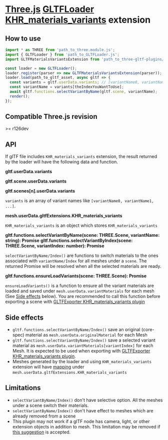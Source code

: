 # [Three.js](https://threejs.org) [GLTFLoader](https://threejs.org/docs/#examples/en/loaders/GLTFLoader) [KHR_materials_variants](https://github.com/KhronosGroup/glTF/tree/master/extensions/2.0/Khronos/KHR_materials_variants) extension

## How to use

```javascript
import * as THREE from 'path_to_three.module.js';
import { GLTFLoader } from 'path_to_GLTFLoader.js';
import GLTFMaterialsVariantsExtension from 'path_to_three-gltf-plugins/loaders/KHR_materials_variants/plugin.js';

const loader = new GLTFLoader();
loader.register(parser => new GLTFMaterialsVariantsExtension(parser));
loader.load(path_to_gltf_asset, async gltf => {
  const variants = gltf.userData.variants; // [variantName0, variantName1, ...]
  const variantName = variants[theIndexYouWantToUse];
  await gltf.functions.selectVariantByName(gltf.scene, variantName);
  render();
});
```

## Compatible Three.js revision

&gt;= r126dev

## API

If glTF file includes `KHR_materials_variants` extension, the result returned by the loader will have the following data and function.

**gltf.userData.variants**

**gltf.scene.userData.variants**

**gltf.scenes[n].userData.variants**

`variants` is an array of variant names like `[variantName0, variantName1, ...]`.

**mesh.userData.gltfExtensions.KHR_materials_variants**

`KHR_materials_variants` is an object which stores `KHR_materials_variants` 

**gltf.functions.selectVariantByName(scene: THREE.Scene, variantName: string): Promise**
**gltf.functions.selectVariantByIndex(scene: THREE.Scene, variantIndex: number): Promise**

`selectVariantByName/Index()` are functions to switch materials to the ones associated with `variantName/Index` for all meshes under a `scene`. The returned Promise will be resolved when all the selected materials are ready.

**gltf.functions.ensureLoadVariants(scene: THREE.Scene): Promise**

`ensureLoadVariants()` is a function to ensure all the variant materials are loaded and saved under `mesh.userData.variantMaterials` for each mesh (See [Side effects](#Side-effects) below). You are recommended to call this function before exporting a scene with [GLTFExporter KHR_materials_variants plugin](../../exporters/KHR_materials_variants/#README.md)

## Side effects

* `gltf.functions.selectVariantByName/Index()` save an original (core-spec) material as `mesh.userData.originalMaterial` for each Mesh
* `gltf.functions.selectVariantByName/Index()` save a selected variant material as `mesh.userData.variantMaterials[variantIndex]` for each Mesh. It is expected to be used when exporting with [GLTFExporter KHR_materials_variants plugin](../../exporters/KHR_materials_variants/#README.md).
* Meshes generated by the loader and using `KHR_materials_variants` extension will have [mapping]( https://github.com/KhronosGroup/glTF/tree/master/extensions/2.0/Khronos/KHR_materials_variants#mappings) under `mesh.userData.gltfExtensions.KHR_materials_variants`

## Limitations

* `selectVariantByName/Index()` don't have selective option. All the meshes under a scene switch their materials.
* `selectVariantByName/Index()` don't have effect to meshes which are already removed from a scene
* This plugin may not work if a glTF node has camera, light, or other extension objects in addition to mesh. This limitation may be removed if [this suggestion](https://github.com/mrdoob/three.js/pull/19359#issuecomment-774487100) is accepted.
